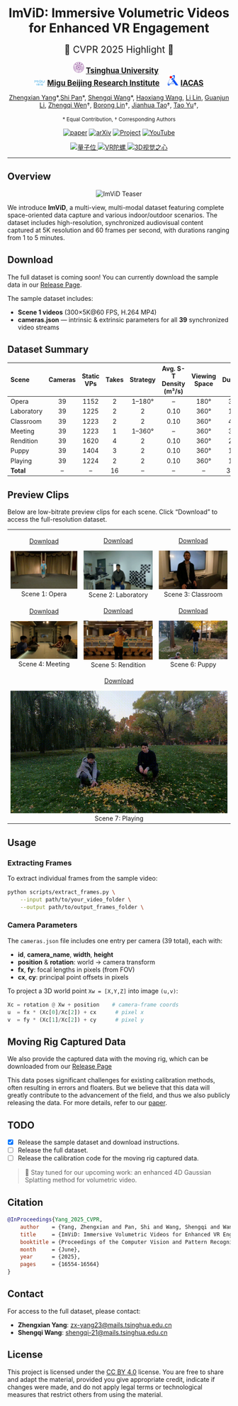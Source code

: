 <div align="center">

# ImViD: Immersive Volumetric Videos for Enhanced VR Engagement

<p align="center">
  <span style="font-size:1.5em;">🌟 CVPR 2025 Highlight 🌟</span>
</p>
 
<p align="center">
  <span style="font-size:1.2em;">
    <img src="assets/tsinghua.png" alt="Tsinghua" width="24" /> 
    <strong><a href="https://www.tsinghua.edu.cn/">Tsinghua University</a></strong> &nbsp;&nbsp;
    <br>
    <img src="assets/migu.png" alt="Migu" width="24" /> 
    <strong><a href="https://www.migu.cn/">Migu Beijing Research Institute</a></strong> &nbsp;&nbsp;
    <img src="assets/casia.jpg" alt="CASIA" width="24" /> 
    <strong><a href="http://www.ia.cas.cn/">IACAS</a></strong>
  </span>
</p>

[Zhengxian Yang]()\*,[Shi Pan]()\*, [Shengqi Wang]()*, [Haoxiang Wang](), [Li Lin](), [Guanjun Li](),
[Zhengqi Wen]()†, [Borong Lin](https://www.arch.tsinghua.edu.cn/info/Building%20Science%20and%20Technology/1804)†, [Jianhua Tao](https://www.au.tsinghua.edu.cn/info/1104/2986.htm)†, [Tao Yu](https://ytrock.com/)†,

<p align="center"><small>  
* Equal Contribution,  
† Corresponding Authors  
</small></p>

[![paper](https://img.shields.io/badge/CVPR‑2025‑OpenAccess-brightgreen.svg)](https://openaccess.thecvf.com/content/CVPR2025/html/Yang_ImViD_Immersive_Volumetric_Videos_for_Enhanced_VR_Engagement_CVPR_2025_paper.html)
[![arXiv](https://img.shields.io/badge/arXiv-2503.14359-orange.svg)](https://arxiv.org/abs/2503.14359)
[![Project](https://img.shields.io/badge/Project-Page-blue.svg)](https://yzxqh.github.io/ImViD/)
[![YouTube](https://img.shields.io/badge/YouTube-Video-red?logo=youtube)](https://www.youtube.com/watch?v=qRl8lEAIPGI)

<p align="center">
  <a href="https://www.qbitai.com/2025/06/293352.html">
    <img src="https://img.shields.io/badge/量子位-深度解读-orange?style=flat-square" alt="量子位"/>
  </a>
  <a href="https://mp.weixin.qq.com/s/Pq-4varyObluQDlO2wdZdg">
    <img src="https://img.shields.io/badge/VR陀螺-微信公众号-green?logo=wechat&style=flat-square" alt="VR陀螺"/>
  </a>
  <a href="https://mp.weixin.qq.com/s/h37fSyYOfsucUrt1bIytHA">
    <img src="https://img.shields.io/badge/3D视觉之心-微信公众号-blue?logo=wechat&style=flat-square" alt="3D视觉之心"/>
  </a>
</p>
</div>

---

## Overview
<p align="center">
  <img src="assets/trailercollage2.jpg" alt="ImViD Teaser" width="90%" />
</p>

We introduce **ImViD**, a multi-view, multi-modal dataset featuring complete space-oriented data capture and various indoor/outdoor scenarios. The dataset includes high-resolution, synchronized audiovisual content captured at 5K resolution and 60 frames per second, with durations ranging from 1 to 5 minutes.

## Download
The full dataset is coming soon! You can currently download the sample data in our [Release Page](https://github.com/Metaverse-AI-Lab-THU/ImViD/releases/tag/v0.1).

The sample dataset includes:
- **Scene 1 videos** (300×5K@60 FPS, H.264 MP4)  
- **cameras.json** — intrinsic & extrinsic parameters for all **39** synchronized video streams

## Dataset Summary

| Scene      | Cameras | Static VPs | Takes | Strategy   | Avg. S-T Density (m³/s) | Viewing Space | Duration | Storage (GB) |
| :--------- | :-------:| :---------: | :----: | :---------: | :-----------------------: | :-----------: | :-------: | :----------: |
| Opera     | 39      | 1152      | 2     | 1–180°     | –                       | 180°          | 3:22     | 226         |
| Laboratory | 39      | 1225      | 2     | 2          | 0.10                    | 360°          | 1:42     | 137.3       |
| Classroom  | 39      | 1223      | 2     | 2          | 0.10                    | 360°          | 4:42     | 497         |
| Meeting    | 39      | 1223      | 1     | 1–360°     | –                       | 360°          | 3:16     | 114         |
| Rendition  | 39      | 1620      | 4     | 2          | 0.10                    | 360°          | 2:02     | 516         |
| Puppy      | 39      | 1404      | 3     | 2          | 0.10                    | 360°          | 1:50     | 359         |
| Playing    | 39      | 1224      | 2     | 2          | 0.10                    | 360°          | 1:10     | 220         |
| **Total**  | –       | –         | 16    | –          | –                       | –             | 38:46    | 2069.3      |

## Preview Clips

Below are low-bitrate preview clips for each scene. Click “Download” to access the full-resolution dataset.

<table align="center">
  <tr>
    <td align="center">
      <p><a href="https://github.com/Metaverse-AI-Lab-THU/ImViD/releases/tag/v0.1">Download</a></p>
      <img
        src="assets/scene1.gif"
        alt="Scene 1: Opera Preview"/><br/>
      Scene 1: Opera
    </td>
    <td align="center">
      <p><a href="">Download</a></p>
      <img
        src="assets/scene2.gif"
        alt="Scene 2: Laboratory Preview"/><br/>
      Scene 2: Laboratory
    </td>
    <td align="center">
      <p><a href="">Download</a></p>
      <img
        src="assets/scene3.gif"
        alt="Scene 3: Classroom Preview"/><br/>
      Scene 3: Classroom
    </td>
  <tr>
  <tr>
    <td align="center">
      <p><a href="">Download</a></p>
      <img
        src="assets/scene4.gif"
        alt="Scene 4: Meeting Preview"/><br/>
      Scene 4: Meeting
    </td>
    <td align="center">
      <p><a href="">Download</a></p>
      <img
        src="assets/scene5.gif"
        alt="Scene 5: Rendition Preview"/><br/>
      Scene 5: Rendition
    </td>
    <td align="center">
      <p><a href="">Download</a></p>
      <img
        src="assets/scene6.gif"
        alt="Scene 6: Puppy Preview"/><br/>
      Scene 6: Puppy
    </td>
  </tr>
  <tr>
    <td align="center" colspan="3">
      <p><a href="">Download</a></p>
      <img
        src="assets/scene7.gif"
        alt="Scene 7: Playing Preview"/><br/>
      Scene 7: Playing
    </td>
  </tr>
</table>

## Usage

### Extracting Frames

To extract individual frames from the sample video:
```bash
python scripts/extract_frames.py \
    --input path/to/your_video_folder \
    --output path/to/output_frames_folder \
```

### Camera Parameters

The `cameras.json` file includes one entry per camera (39 total), each with:

- **id**, **camera_name**, **width**, **height**  
- **position** & **rotation**: world → camera transform
- **fx**, **fy**: focal lengths in pixels (from FOV)  
- **cx**, **cy**: principal point offsets in pixels  

To project a 3D world point `Xw = [X,Y,Z]` into image `(u,v)`:

```python
Xc = rotation @ Xw + position    # camera‐frame coords
u  = fx * (Xc[0]/Xc[2]) + cx      # pixel x
v  = fy * (Xc[1]/Xc[2]) + cy      # pixel y
```

## Moving Rig Captured Data

We also provide the captured data with the moving rig, which can be downloaded from our [Release Page]()

This data poses significant challenges for existing calibration methods, often resulting in errors and floaters. But we believe that this data will greatly contribute to the advancement of the field, and thus we also publicly releasing the data. For more details, refer to our [paper](https://arxiv.org/abs/2503.14359).

## TODO
- [x] Release the sample dataset and download instructions.
- [ ] Release the full dataset.
- [ ] Release the calibration code for the moving rig captured data.

> 🎉 Stay tuned for our upcoming work: an enhanced 4D Gaussian Splatting method for volumetric video.

## Citation
```bibtex
@InProceedings{Yang_2025_CVPR,
    author    = {Yang, Zhengxian and Pan, Shi and Wang, Shengqi and Wang, Haoxiang and Lin, Li and Li, Guanjun and Wen, Zhengqi and Lin, Borong and Tao, Jianhua and Yu, Tao},
    title     = {ImViD: Immersive Volumetric Videos for Enhanced VR Engagement},
    booktitle = {Proceedings of the Computer Vision and Pattern Recognition Conference (CVPR)},
    month     = {June},
    year      = {2025},
    pages     = {16554-16564}
}
```

## Contact

For access to the full dataset, please contact:
- **Zhengxian Yang**: zx-yang23@mails.tsinghua.edu.cn
- **Shengqi Wang**: shengqi-21@mails.tsinghua.edu.cn

## License
This project is licensed under the [CC BY 4.0](https://creativecommons.org/licenses/by/4.0/) license. You are free to share and adapt the material, provided you give appropriate credit, indicate if changes were made, and do not apply legal terms or technological measures that restrict others from using the material.